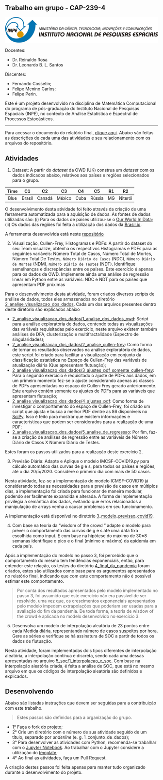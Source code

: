 ## Trabalho em grupo - CAP-239-4

<center>
    <img src="images/logo_inpe.png"/>
</center>

Docentes:
- Dr. Reinaldo Rosa
- Dr. Leonardo B. L. Santos

Discentes:
 - Fernando Cossetin;
 - Felipe Menino Carlos;
 - Felipe Perin.

Este é um projeto desenvolvido na disciplina de Matemática Computacional do programa de pós-graduação do Instituto Nacional de Pesquisas Espaciais (INPE), no contexto de Análise Estatística 
e Espectral de Processos Estocásticos.
<hr>

Para acessar o documento do relatório final, [clique aqui](https://github.com/cmath-covid/trabalho-grupo-azul-CAP239/blob/master/CAP-239-FCOSSETIN_FMENINO_FPERIN.pdf). Abaixo são feitas as descrições de cada uma das atividades e seu relacionamento com os arquivos do repositório.

## Atividades

1. Dataset: A partir do *dataset* da OWD (UK) construa um *dataset* com os dados indicados abaixo, relativos aos países e regiões selecionados para o grupo.

| Time 	|   C1   	| C2     	| C3     	| C4   	| C5     	| R1 	| R2      	|
|:----:	|:------:	|--------	|--------	|------	|--------	|----	|---------	|
| Blue 	| Brasil 	| Canadá 	| México 	| Cuba 	| Rússia 	| MG 	| Niterói 	|

O desenvolvimento desta atividade foi feito através da criação de uma ferramenta automatizada para a aquisição de dados. As fontes de dados utilizadas são: (i) Para os dados de países utilizou-se o [Our World In Data](https://ourworldindata.org/coronavirus); (ii) Os dados das regiões foi feita a utilização dos dados da [Brasil.io](https://brasil.io/home/).

A ferramenta desenvolvida está neste [repositório](https://github.com/cmath-covid/ferramenta-aquisicao-de-dados)

2. Visualização, Cullen-Frey, Histogramas e PDFs: A partir do dataset do seu Team visualize, obtenha os respectivos Histogramas e PDFs para as seguintes variáveis: Número Total de Casos, Número Total de Mortes, Número Total De Testes, `Número Diário de Casos` (NDC), `Número Diário de Mortes` (NDM), `Número Diário de Testes` (NDT). Identifique semelhanças e discrepâncias entre os países. Este exercício é apenas para os dados da OWD. Implemente ainda uma análise de regressão linear em Python entre as variáveis: NDC e NDT para os países que apresentam PDF próximas

Para o desenvolvimento desta atividade, foram criados diversos scripts de análise de dados, todos eles armazenados no diretório [2_analise_visualizacao_dos_dados](2_analise_visualizacao_dos_dados). Cada um dos arquivos presentes dentro deste diretório são explicados abaixo

- [2_analise_visualizacao_dos_dados/1_analise_dos_dados_owd](2_analise_visualizacao_dos_dados/1_analise_dos_dados_owd.ipynb): Script para a análise exploratória de dados, contendo todas as visualizações das variáveis requisitadas pelo exercício, neste arquivo existem também análises de DFA, clusterização e multifractalidade (Espectro de singularidades);
- [2_analise_visualizacao_dos_dados/2_analise_cullen-frey](2_analise_visualizacao_dos_dados/2_analise_cullen-frey.ipynb): Como forma de tornar os resultados observados na análise exploratória de dados, este script foi criado para facilitar a visualização em conjunto da classificação estatística no Espaço de Cullen-Frey das variáveis de atualização diária (Que apresentam flutuação);
- [2_analise_visualizacao_dos_dados/3_ajustes_pdf_somente_cullen-frey](2_analise_visualizacao_dos_dados/3_ajustes_pdf_somente_cullen-frey.ipynb): Para o segundo exercício é requisitado o ajuste de PDFs aos dados, em um primeiro momento fez-se o ajuste considerando apenas as classes de PDFs apresentadas no espaço de Cullen-Frey gerado anteriormente. Este arquivo contém somente os ajustes de PDFs para as variáveis que apresentam flutuação;
- [2_analise_visualizacao_dos_dados/4_ajustes_pdf](2_analise_visualizacao_dos_dados/4_ajustes_pdf.ipynb): Como forma de investigar o comportamento do espaço de Cullen-Frey, foi criado um script que ajusta e busca a melhor PDF dentre as 86 disponíveis no [SciPy](https://www.scipy.org/). Isso é feito para mostrar que existem informações e características que podem ser considerados para a realização de uma PDF;
- [2_analise_visualizacao_dos_dados/5_analise_de_regressao](2_analise_visualizacao_dos_dados/5_analise_de_regressao.ipynb): Por fim, faz-se a criação de análises de regressão entre as variáveis de Número Diário de Casos X Número Diário de Testes.

Estes foram os passos utilizados para a realização deste exercício 2.

3. Previsão Diária: Adapte e Aplique o modelo IMCSF-COVID19.py para cálculo automático das curvas de g e s, para todos os países e regiões, até o dia 20/5/2020. Considere o primeiro dia com mais de 50 casos.

Nesta atividade, fez-se a implementação do modelo ICMSF-COVID19 já considerando todas as necessidades para a previsão de casos em múltiplos dias, a implementação foi criada para funcionar de maneira modular, podendo ser facilmente expandida e alterada. A forma de implementação privilegia a semântica dos dados, evitando que erros relacionados a manipulação de arrays venha a causar problemas em seu funcionamento.

A implementação está disponível no diretório [3_modelo_previsao_covid19](3_modelo_previsao_covid19).

4. Com base na teoria da “wisdom of the crowd ” adapte o modelo para prever o comportamento das curvas de g e s até uma data fixa escolhida como input. E com base na hipótese do máximo de 30±8 semanas identifique o pico e o final (mínimo e máximo) da epidemia em cada país.

Após a implementação do modelo no passo 3, foi percebido que o comportamento do mesmo tem tendências exponenciais, então, para entender este relação, os testes do diretório [4_final_da_pandemia](4_final_da_pandemia) foram criados, estes são utilizados como base para os argumentos apresentados no relatório final, indicando que com este comportamento não é possível estimar este comportamento.

> Por conta dos resultados apresentados pelo modelo implementado no passo 3, foi assumido que este exercício não era passível de ser resolvido, uma vez que, os crescimentos exponenciais apresentados pelo modelo impedem extrapolações que poderiam ser usadas para a avaliação do fim da pandemia. De toda forma, a teoria de wisdow of the crowd é aplicada no modelo desenvolvido no exercício 3.

5. Desenvolva um modelo de interpolação aleatória de 23 pontos entre cada Medida diária, representando número de casos suspeitos por hora. Gere as séries e verifique se há assinatura de SOC a partir de todos os dados de flutuação. 

Nesta atividade, foram implementadas dois tipos diferentes de interpolação aleatória, a interpolação contínua e discreta, sendo cada uma dessas apresentadas no arquivo [5_soc/1_interpolacao_e_soc](5_soc/1_interpolacao_e_soc.ipynb). Com base na interpolação aleatória criada, é feita a análise de SOC, que está no mesmo arquivo em que os códigos de interpolação aleatória são definidos e explicados.

## Desenvolvendo

Abaixo são listadas instruções que devem ser seguidas para a contribuição com este trabalho.

> Estes passos são definidos para a organização do grupo.

- 1̣° Faça o fork do projeto;
- 2° Crie um diretório com o número de sua atividade seguido de um título, separado por *underline* (e. g. 1_conjunto_de_dados);
- 3° Para desenvolver as atividades com Python, recomenda-se trabalhar com o [Jupyter Notebook](https://jupyter.org/). Ao trabalhar com o Jupyter considere a utilização do [template](template/template.ipynb);
- 4° Ao final as atividades, faça um Pull Request.

A criação destes passos foi feita apenas para manter tudo organizado durante o desenvolvimento do projeto.
